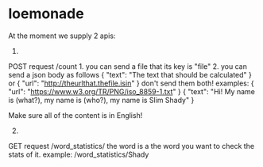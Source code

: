 # loemonade

At the moment we supply 2 apis:

1)

POST request /count
    1. you can send a file that its key is "file"
    2. you can send a json body as follows
    {
        "text": "The text that should be calculated"
    }
    or
    {
        "url": "http://theurlthat.thefile.isin"
    }
    don't send them both!
    examples:
    {
        "url": "https://www.w3.org/TR/PNG/iso_8859-1.txt"
    }
    {
        "text": "Hi! My name is (what?), my name is (who?), my name is Slim Shady"
    }
    
Make sure all of the content is in English!

2)

GET request /word_statistics/<word>
the word is a the word you want to check the stats of it. 
example:
/word_statistics/Shady
